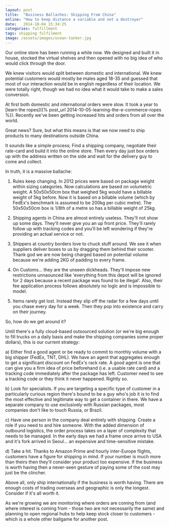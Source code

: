 ```yaml
---
layout: post
title:  "Business Ballaches: Shipping From China"
online: "How to keep distance a variable and not a destroyer"
date:   2014-10-04 15:34:25
categories: fulfillment
tags: shipping fulfilment 
image: /assets/images/ocean-tanker.jpg
---
```

Our online store has been running a while now. We designed and built it in house, stocked the virtual shelves and then opened with no big idea of who would click through the door.

We knew visitors would split between domestic and international. We knew potential customers would mostly be males aged 18-35 and guessed that most of our interaction would be in english regardless of their location. We were totally right, though we had no idea what it would take to make a sales conversion.

At first both domestic and international orders were slow. It took a year to [learn the ropes]({% post_url 2014-10-05-learning-the-e-commerce-ropes %}). Recently we've been getting increased hits and orders from all over the world.

Great news? Sure, but what this means is that we now need to ship products to many destinations outside China.

It sounds like a simple process; Find a shipping company, negotiate their rate-card and build it into the online store. Then every day just box orders up with the address written on the side and wait for the delivery guy to come and collect. 

In truth, it is a massive ballache:

1) Rules keep changing. In 2012 prices were based on package weight within sizing categories. Now calculations are based on volumetric weight. A 50x50x50cm box that weighed 5kg would have a billable weight of 5kg before. Now it is based on a billable volume (which by FedEx's benchmark is assumed to be 200kg per cubic metre). The 50x50x50cm box is 1/8th of a metre so has a billable weight of 25kg.

2) Shipping agents in China are almost entirely useless. They'll not show up some days. They'll never give you an up front price. They'll rarely follow up with tracking codes and you'll be left wondering if they're providing an actual service or not.

3) Shippers at country borders love to chuck stuff around. We see it when suppliers deliver boxes to us by dragging them behind their scooter. Thank god we are now being charged based on potential volume because we're adding 2KG of padding to every frame.

4) On Customs... they are the unseen dickheads. They'll impose new restrictions unnaounced like 'everything from this depot will be ignored for 2 days because a recent package was found to be illegal'. Also, their fee application process follows absolutely no loglc and is impossible to model.

5) Items rarely get lost. Instead they slip off the radar for a few days until you chase every day for a week. Then they pop into existence and carry on their journey.

So, how do we get around it?

Until there's a fully cloud-based outsourced solution (or we're big enough to fill trucks on a daily basis and make the shipping companies some proper dollars), this is our current strategy:

a) Either find a good agent or be ready to commit to monthly volume with a big shipper (FedEx, TNT, DHL). We have an agent that aggregates enough to get a significant discount on FedEx's rack rate. A good agent is one that can give you a firm idea of price beforehand (i.e. a usable rate card) and a tracking code immediately after the package has left. Customer need to see a tracking code or they think it never happened. Rightly so.

b) Look for specialists. If you are targeting a specific type of customer in a particularly curious region there's bound to be a guy who's job it is to find the most effective and legitimate way to get a container in there. We have a separate company to use exclusively with Russian packages, most companies don't like to touch Russia, or Brazil.

c) Have one person in the company deal entirely with shipping. Create a role if you need to and hire someone. With the added dimension of outbound logistics, the order process takes on a layer of complexity that needs to be managed. In the early days we had a frame once arrive to USA and it's fork arrived in Seoul... an expensive and time-sensitive mistake.

d) Take a hit. Thanks to Amazon Prime and hourly inter-Europe flights, customers have a figure for shipping in mind. If your number is much more than theirs then they'll consider your product too expensive. If the business is worth having then a never-seen gesture of paying some of the cost may just be the clincher.

Above all, only ship internationally if the business is worth having. There are enough costs of trading overseas and geographic is only the longest. Consider if it's all worth it.

As we're growing we are monitoring where orders are coming from (and where interest is coming from - those two are not necessarily the same) and planning to open regional hubs to help keep stock closer to customers - which is a whole other ballgame for another post.






